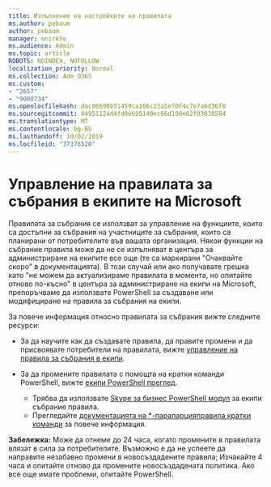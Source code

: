 ```yaml
---
title: Изпълнение на настройките на правилата
ms.author: pebaum
author: pebaum
manager: mnirkhe
ms.audience: Admin
ms.topic: article
ROBOTS: NOINDEX, NOFOLLOW
localization_priority: Normal
ms.collection: Adm_O365
ms.custom:
- "2657"
- "9000734"
ms.openlocfilehash: dac06690b51459ca166c15a5ef0f4c7e7a6d36f0
ms.sourcegitcommit: 0495112ad4fd0e695140ec66d190e62f03030584
ms.translationtype: MT
ms.contentlocale: bg-BG
ms.lasthandoff: 10/02/2019
ms.locfileid: "37376520"
---
```

# <a name="manage-meeting-policies-in-microsoft-teams"></a>Управление на правилата за събрания в екипите на Microsoft

Правилата за събрания се използват за управление на функциите, които са достъпни за събрания на участниците за събрания, които са планирани от потребителите във вашата организация. Някои функции на събрание правила може да не се изпълняват в центъра за администриране на екипите все още (те са маркирани "Очаквайте скоро" в документацията). В този случай или ако получавате грешка като "не можем да актуализираме правилата в момента, но опитайте отново по-късно" в центъра за администриране на екипи на Microsoft, препоръчваме да използвате PowerShell за създаване или модифициране на правила за събрания на екипи. 

За повече информация относно правилата за събрания вижте следните ресурси:

- За да научите как да създавате правила, да правите промени и да присвоявате потребители на правилата, вижте [управление на правила за събрания в екипи](https://docs.microsoft.com/en-us/microsoftteams/meeting-policies-in-teams).

- За да промените правилата с помощта на кратки команди PowerShell, вижте [екипи PowerShell преглед](https://docs.microsoft.com/microsoftteams/teams-powershell-overview). 
    - Трябва да използвате [Skype за бизнес PowerShell модул](https://www.microsoft.com/download/details.aspx?id=39366) за екипи събрание правила. 
    - Прегледайте [документацията на *-парапарцияправила кратки команди](https://docs.microsoft.com/search/?search=CsTeamsMeetingPolicy&view=skype-ps) за повече информация.

**Забележка:** Може да отнеме до 24 часа, когато промените в правилата влязат в сила за потребителите. Възможно е да не успеете да направите незабавно промени в новосъздадените правила; Изчакайте 4 часа и опитайте отново да промените новосъздадената политика. Ако все още имате проблеми, опитайте PowerShell.  